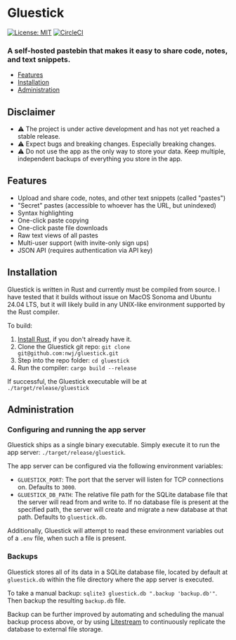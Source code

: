 # Gluestick

[![License: MIT](https://img.shields.io/badge/License-MIT-blue.svg)](https://opensource.org/licenses/MIT)
[![CircleCI](https://dl.circleci.com/status-badge/img/circleci/VM8enYtRd7z5ktxpDSNF3i/AqwWXTi1cJw4FVs2Pt1g2Z/tree/main.svg?style=svg)](https://dl.circleci.com/status-badge/redirect/circleci/VM8enYtRd7z5ktxpDSNF3i/AqwWXTi1cJw4FVs2Pt1g2Z/tree/main)

### A self-hosted pastebin that makes it easy to share code, notes, and text snippets.


- [Features](#features)
- [Installation](#installation)
- [Administration](#installation)

## Disclaimer

- ⚠️ The project is under active development and has not yet reached a stable release.
- ⚠️ Expect bugs and breaking changes. Especially breaking changes.
- ⚠️ Do not use the app as the only way to store your data. Keep multiple, independent backups of everything you store in the app.

## Features

- Upload and share code, notes, and other text snippets (called "pastes")
- "Secret" pastes (accessible to whoever has the URL, but unindexed)
- Syntax highlighting
- One-click paste copying
- One-click paste file downloads
- Raw text views of all pastes
- Multi-user support (with invite-only sign ups)
- JSON API (requires authentication via API key)

## Installation

Gluestick is written in Rust and currently must be compiled from source. I have tested that it builds without issue on MacOS Sonoma and Ubuntu 24.04 LTS, but it will likely build in any UNIX-like environment supported by the Rust compiler.

To build:

1. [Install Rust](https://www.rust-lang.org/tools/install), if you don't already have it.
2. Clone the Gluestick git repo: `git clone git@github.com:nwj/gluestick.git`
3. Step into the repo folder: `cd gluestick`
4. Run the compiler: `cargo build --release`

If successful, the Gluestick executable will be at `./target/release/gluestick`

## Administration

### Configuring and running the app server

Gluestick ships as a single binary executable. Simply execute it to run the app server: `./target/release/gluestick`.

The app server can be configured via the following environment variables:

- `GLUESTICK_PORT`: The port that the server will listen for TCP connections on. Defaults to `3000`.
- `GLUESTICK_DB_PATH`: The relative file path for the SQLite database file that the server will read from and write to. If no database file is present at the specified path, the server will create and migrate a new database at that path. Defaults to `gluestick.db`. 

Additionally, Gluestick will attempt to read these environment variables out of a `.env` file, when such a file is present.

### Backups

Gluestick stores all of its data in a SQLite database file, located by default at `gluestick.db` within the file directory where the app server is executed.

To take a manual backup: `sqlite3 gluestick.db ".backup 'backup.db'"`. Then backup the resulting `backup.db` file.

Backup can be further improved by automating and scheduling the manual backup process above, or by using [Litestream](https://litestream.io/) to continuously replicate the database to external file storage.

